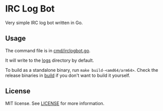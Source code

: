 # IRC Log Bot

Very simple IRC log bot written in Go.

## Usage

The command file is in [cmd/irclogbot.go](./cmd/irclogbot.go).

It will write to the [logs](./logs) directory by default.

To build as a standalone binary, run `make build-<amd64/arm64>`.
Check the release binaries in [build](./build/) if you don't want to build it yourself.

## License

MIT license. See [LICENSE](./LICENSE) for more information.
